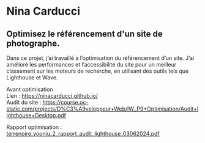 # Nina Carducci 

## Optimisez le référencement d'un site de photographe.

Dans ce projet, j’ai travaillé à l’optimisation du référencement d’un site. 
J’ai amélioré les performances et l’accessibilité du site pour un meilleur classement sur les moteurs de recherche, en utilisant des outils tels que Lighthouse et Wave.

Avant optimisation  
Lien : https://ninacarducci.github.io/  
Audit du site : https://course.oc-static.com/projects/D%C3%A9veloppeur+Web/IW_P9+Optimisation/Audit+lighthouse+Desktop.pdf


Rapport optimisation : [terrenoire_yoonju_2_rapport_audit_lighthouse_03062024.pdf](https://github.com/user-attachments/files/16930549/terrenoire_yoonju_2_rapport_audit_lighthouse_03062024.pdf)
